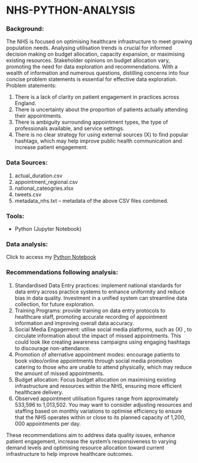 # NHS-PYTHON-ANALYSIS

### Background:
 The NHS is focused on optimising healthcare infrastructure to meet growing population needs. Analysing utilisation trends is crucial for informed decision making on budget allocation, capacity expansion, or maximising existing resources. Stakeholder opinions on budget allocation vary, promoting the need for data exploration and recommendations. With a wealth of information and numerous questions, distilling concerns into four concise problem statements is essential for effective data exploration.
Problem statements:
1. There is a lack of clarity on patient engagement in practices across England.
2. There is uncertainty about the proportion of patients actually attending their
appointments.
3. There is ambiguity surrounding appointment types, the type of professionals
available, and service settings.
4. There is no clear strategy for using external sources (X) to find popular hashtags,
which may help improve public health communication and increase patient engagement.

### Data Sources:
1. actual_duration.csv
2. appointment_regional.csv
3. national_cateogries.xlsx
4. tweets.csv
5. metadata_nhs.txt – metadata of the above CSV files combined.

### Tools:
- Python (Jupyter Notebook)

### Data analysis:
Click to access my [Python Notebook](https://github.com/Chloenjuguna/NHS-PYTHON-ANALYSIS/blob/main/NHS_Analysis.ipynb)

### Recommendations following analysis:
1. Standardised Data Entry practices: implement national standards for data entry across practice systems to enhance uniformity and reduce bias in data quality. Investment in a unified system can streamline data collection, for future exploration.
2. Training Programs: provide training on data entry protocols to healthcare staff, promoting accurate recording of appointment information and improving overall data accuracy.
3. Social Media Engagement: utilise social media platforms, such as (X) , to circulate information about the impact of missed appointments. This could look like creating awareness campaigns using engaging hashtags to discourage non-attendance.
4. Promotion of alternative appointment modes: encourage patients to book video/online appointments through social media promotion catering to those who are unable to attend physically, which may reduce the amount of missed appointments.
5. Budget allocation: Focus budget allocation on maximising existing infrastructure and resources within the NHS, ensuring more efficient healthcare delivery.
6. Observed appointment utilisation figures range from approximately 533,596 to 1,013,502. You may want to consider adjusting resources and staffing based on monthly variations to optimise efficiency to ensure that the NHS operates within or close to its planned capacity of 1,200, 000 appointments per day.

These recommendations aim to address data quality issues, enhance patient engagement, increase the system’s responsiveness to varying demand levels and optimising resource allocation toward current infrastructure to help improve healthcare outcomes.
